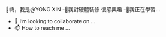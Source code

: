 👋嗨，我是@YONG XIN
-👀我對硬體裝修 很感興趣
-🌱我正在學習...
- 💞️ I’m looking to collaborate on ...
- 📫 How to reach me ...

<!---
Yongsin0/Yongsin0 is a ✨ special ✨ repository because its `README.md` (this file) appears on your GitHub profile.
You can click the Preview link to take a look at your changes.
--->
